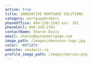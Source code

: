 ```yaml
---
active: true
title: INNOVATIVE MORTGAGE SOLUTIONS
category: mortgagebrokers
phoneOffice: 604-220-2343 ext. 101
phoneCell: 604-220-2343
contactName: Sharon Davis
email: sharon@myimsmortgage.com
image_path: /images/dominion-logo.jpg
color: '#0f2d7e'
website: imsdavis.ca
profile_image_path: /images/person.png
---
```

